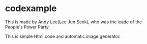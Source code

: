 # codexample


This is made by Andy Lee(Lee Jun Seok), who was the leade of the People's Power Party. 

This is simple Html code and automatic image generator. 
